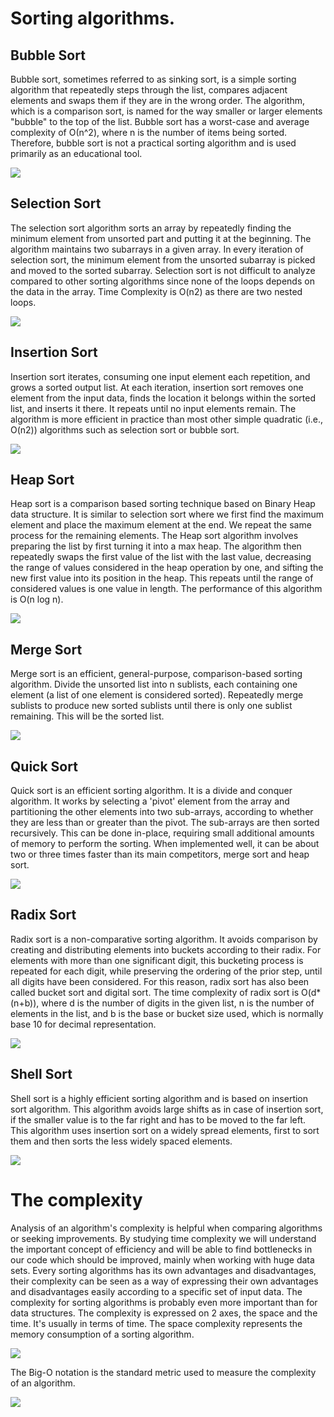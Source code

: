 # Sorting algorithms.


## Bubble Sort
Bubble sort, sometimes referred to as sinking sort, is a simple sorting algorithm that repeatedly steps through the list, compares adjacent elements and swaps them if they are in the wrong order. The algorithm, which is a comparison sort, is named for the way smaller or larger elements "bubble" to the top of the list. Bubble sort has a worst-case and average complexity of О(n^2), where n is the number of items being sorted. Therefore, bubble sort is not a practical sorting algorithm and is used primarily as an educational tool.

![](https://i.makeagif.com/media/11-24-2015/gI3nus.gif)


## Selection Sort
The selection sort algorithm sorts an array by repeatedly finding the minimum element  from unsorted part and putting it at the beginning. The algorithm maintains two subarrays in a given array. In every iteration of selection sort, the minimum element from the unsorted subarray is picked and moved to the sorted subarray. Selection sort is not difficult to analyze compared to other sorting algorithms since none of the loops depends on the data in the array. Time Complexity is O(n2) as there are two nested loops.

![](https://stackabuse.s3.amazonaws.com/media/selection-sort-in-javascript-1.gif)


## Insertion Sort
Insertion sort iterates, consuming one input element each repetition, and grows a sorted output list. At each iteration, insertion sort removes one element from the input data, finds the location it belongs within the sorted list, and inserts it there. It repeats until no input elements remain. The algorithm is more efficient in practice than most other simple quadratic (i.e., O(n2)) algorithms such as selection sort or bubble sort.

![](http://www.xybernetics.com/techtalk/SortingAlgorithmsExplained/images/InsertionEg02.gif)


## Heap Sort
Heap sort is a comparison based sorting technique based on Binary Heap data structure. It is similar to selection sort where we first find the maximum element and place the maximum element at the end. We repeat the same process for the remaining elements. The Heap sort algorithm involves preparing the list by first turning it into a max heap. The algorithm then repeatedly swaps the first value of the list with the last value, decreasing the range of values considered in the heap operation by one, and sifting the new first value into its position in the heap. This repeats until the range of considered values is one value in length. The performance of this algorithm is O(n log n).

![](http://www-scf.usc.edu/~zhan468/public/Notes/resources/7073C729230E1A2C3C3C9207B25F6B43.gif)


## Merge Sort
Merge sort is an efficient, general-purpose, comparison-based sorting algorithm. Divide the unsorted list into n sublists, each containing one element (a list of one element is considered sorted). Repeatedly merge sublists to produce new sorted sublists until there is only one sublist remaining. This will be the sorted list.

![](https://gifimage.net/wp-content/uploads/2017/10/merge-sort-gif-5.gif)


## Quick Sort
Quick sort is an efficient sorting algorithm. It is a divide and conquer algorithm. It works by selecting a 'pivot' element from the array and partitioning the other elements into two sub-arrays, according to whether they are less than or greater than the pivot. The sub-arrays are then sorted recursively. This can be done in-place, requiring small additional amounts of memory to perform the sorting. When implemented well, it can be about two or three times faster than its main competitors, merge sort and heap sort.

![](http://www-scf.usc.edu/~zhan468/public/Notes/resources/C411339B79F92499DCB7B5F304C826F4.gif)


## Radix Sort
Radix sort is a non-comparative sorting algorithm. It avoids comparison by creating and distributing elements into buckets according to their radix. For elements with more than one significant digit, this bucketing process is repeated for each digit, while preserving the ordering of the prior step, until all digits have been considered. For this reason, radix sort has also been called bucket sort and digital sort. The time complexity of radix sort is O(d*(n+b)), where d is the number of digits in the given list, n is the number of elements in the list, and b is the base or bucket size used, which is normally base 10 for decimal representation.

![](https://images3.programmersought.com/732/11/1116fc068eb921646b37275cc5bf65bc.gif)


## Shell Sort
Shell sort is a highly efficient sorting algorithm and is based on insertion sort algorithm. This algorithm avoids large shifts as in case of insertion sort, if the smaller value is to the far right and has to be moved to the far left. This algorithm uses insertion sort on a widely spread elements, first to sort them and then sorts the less widely spaced elements.

![](https://i.makeagif.com/media/8-25-2016/mKGEkd.gif)


# The complexity
Analysis of an algorithm's complexity is helpful when comparing algorithms or seeking improvements. By studying time complexity we will understand the important concept of efficiency and will be able to find bottlenecks in our code which should be improved, mainly when working with huge data sets.
Every sorting algorithms has its own advantages and disadvantages, their complexity can be seen as a way of expressing their own advantages and disadvantages easily according to a specific set of input data. The complexity for sorting algorithms is probably even more important than for data structures. The complexity is expressed on 2 axes, the space and the time. It's usually in terms of time. The space complexity represents the memory consumption of a sorting algorithm.

![](http://blog.benoitvallon.com/img/2016-03-12-sorting-algorithms-in-javascript/big-o.png)

The Big-O notation is the standard metric used to measure the complexity of an algorithm.

![](http://blog.benoitvallon.com/img/2016-03-12-sorting-algorithms-in-javascript/big-o-complexity.png)
